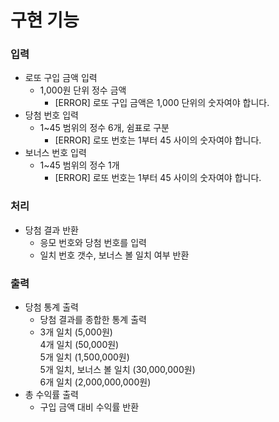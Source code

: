 # 구현 기능

### 입력

- 로또 구입 금액 입력
  - 1,000원 단위 정수 금액
    - [ERROR] 로또 구입 금액은 1,000 단위의 숫자여야 합니다.
- 당첨 번호 입력
  - 1~45 범위의 정수 6개, 쉼표로 구분
    - [ERROR] 로또 번호는 1부터 45 사이의 숫자여야 합니다.
- 보너스 번호 입력
  - 1~45 범위의 정수 1개
    - [ERROR] 로또 번호는 1부터 45 사이의 숫자여야 합니다.

### 처리

- 당첨 결과 반환
  - 응모 번호와 당첨 번호를 입력
  - 일치 번호 갯수, 보너스 볼 일치 여부 반환

### 출력

- 당첨 통계 출력
  - 당첨 결과를 종합한 통계 출력
  - 3개 일치 (5,000원)  
    4개 일치 (50,000원)  
    5개 일치 (1,500,000원)  
    5개 일치, 보너스 볼 일치 (30,000,000원)  
    6개 일치 (2,000,000,000원)  
- 총 수익률 출력
  - 구입 금액 대비 수익률 반환